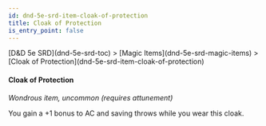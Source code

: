 ```yaml
---
id: dnd-5e-srd-item-cloak-of-protection
title: Cloak of Protection
is_entry_point: false
---
```


<breadcrumb>
[D&D 5e SRD](dnd-5e-srd-toc) >  [Magic Items](dnd-5e-srd-magic-items) > [Cloak of Protection](dnd-5e-srd-item-cloak-of-protection)
</breadcrumb>

#### Cloak of Protection

*Wondrous item, uncommon (requires attunement)*

You gain a +1 bonus to AC and saving throws while you wear this cloak.

